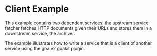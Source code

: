# Client Example

This example contains two dependent services: the upstream service fetcher
fetches HTTP documents given their URLs and stores them in a downstream service,
the archiver. 

The example illustrates how to write a service that is a client of another
service using the goa v2 goakit plugin.